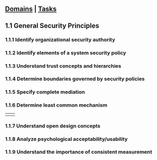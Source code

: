 [Domains](../index.md) | [Tasks](index.md)
---

## 1.1 General Security Principles

### 1.1.1 Identify organizational security authority

### 1.1.2 Identify elements of a system security policy

### 1.1.3 Understand trust concepts and hierarchies

### 1.1.4 Determine boundaries governed by security policies

### 1.1.5 Specify complete mediation

### 1.1.6 Determine least common mechanism
|  |  |
|--|--|
|  |  |


### 1.1.7 Understand open design concepts

### 1.1.8 Analyze psychological acceptability/usability

### 1.1.9 Understand the importance of consistent measurement
<!--stackedit_data:
eyJoaXN0b3J5IjpbLTEzODY4Mzk0MjUsLTExNTQ3MDk3MTcsLT
U4OTcwMjUzMl19
-->